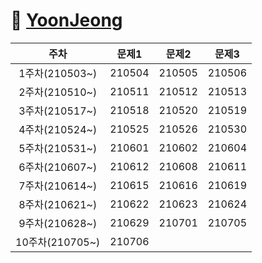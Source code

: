 # 🐍 [YoonJeong](https://github.com/Yo0oN)

|주차|문제1|문제2|문제3|
|:-----:|:-----:|:-----:|:-----:|
|1주차(210503~)|210504|210505|210506|
|2주차(210510~)|210511|210512|210513|
|3주차(210517~)|210518|210520|210519|
|4주차(210524~)|210525|210526|210530|
|5주차(210531~)|210601|210602|210604|
|6주차(210607~)|210612|210608|210611|
|7주차(210614~)|210615|210616|210619|
|8주차(210621~)|210622|210623|210624|
|9주차(210628~)|210629|210701|210705|
|10주차(210705~)|210706|||